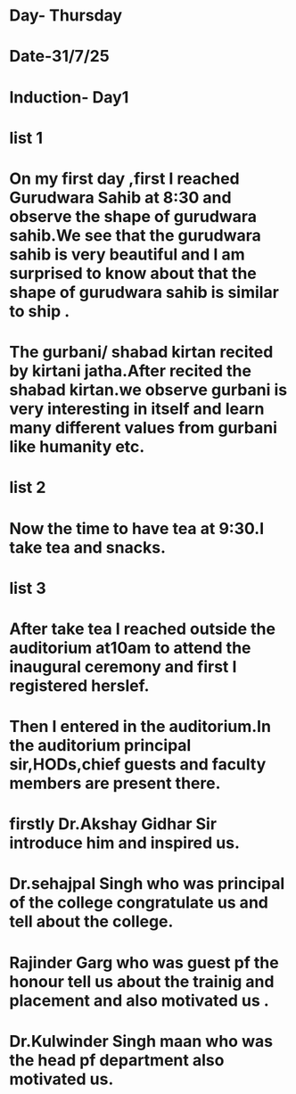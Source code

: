 # Day- Thursday
# Date-31/7/25
# Induction- Day1  
 # list 1 
# On my first day ,first I reached Gurudwara Sahib at 8:30 and observe the shape of gurudwara sahib.We see that the gurudwara sahib is very beautiful and I am surprised to know about that the shape of gurudwara sahib is similar to ship .
# The gurbani/ shabad kirtan recited by kirtani jatha.After recited the shabad kirtan.we observe gurbani is very interesting in itself and learn many different values from gurbani like humanity etc.
# list 2
# Now the time to have tea at 9:30.I take tea and snacks.
# list 3  
# After take tea I reached outside the auditorium at10am to attend the inaugural ceremony and first I registered herslef.
# Then I entered in the auditorium.In the auditorium principal sir,HODs,chief guests and faculty members are present there.
# firstly Dr.Akshay Gidhar Sir introduce him and inspired us.
# Dr.sehajpal Singh who was  principal of the college congratulate us and tell about the college.
# Rajinder Garg who was guest pf the honour tell us about the trainig and placement and also motivated us .
# Dr.Kulwinder Singh maan who was the head pf department also motivated us.
